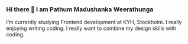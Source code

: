 ### Hi there 👋 I am Pathum Madushanka Weerathunga



I’m currently studying Frontend development at KYH, Stockholm. I really enjoying writing coding. I really want to combine my design skills with coding.


